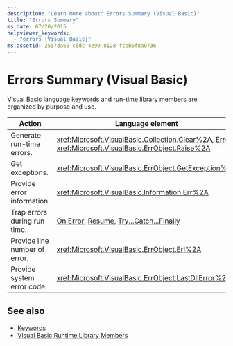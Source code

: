 ```yaml
---
description: "Learn more about: Errors Summary (Visual Basic)"
title: "Errors Summary"
ms.date: 07/20/2015
helpviewer_keywords: 
  - "errors [Visual Basic]"
ms.assetid: 2557da60-c6dc-4e99-8128-fceb6f8a0736
---
```

# Errors Summary (Visual Basic)

Visual Basic language keywords and run-time library members are organized by purpose and use.  
  
|Action|Language element|  
|------------|----------------------|  
|Generate run-time errors.|<xref:Microsoft.VisualBasic.Collection.Clear%2A>, [Error](../statements/error-statement.md), <xref:Microsoft.VisualBasic.ErrObject.Raise%2A>|  
|Get exceptions.|<xref:Microsoft.VisualBasic.ErrObject.GetException%2A>|  
|Provide error information.|<xref:Microsoft.VisualBasic.Information.Err%2A>|  
|Trap errors during run time.|[On Error](../statements/on-error-statement.md), [Resume](../statements/resume-statement.md), [Try...Catch...Finally](../statements/try-catch-finally-statement.md)|  
|Provide line number of error.|<xref:Microsoft.VisualBasic.ErrObject.Erl%2A>|  
|Provide system error code.|<xref:Microsoft.VisualBasic.ErrObject.LastDllError%2A>|  
  
## See also

- [Keywords](index.md)
- [Visual Basic Runtime Library Members](../runtime-library-members.md)
